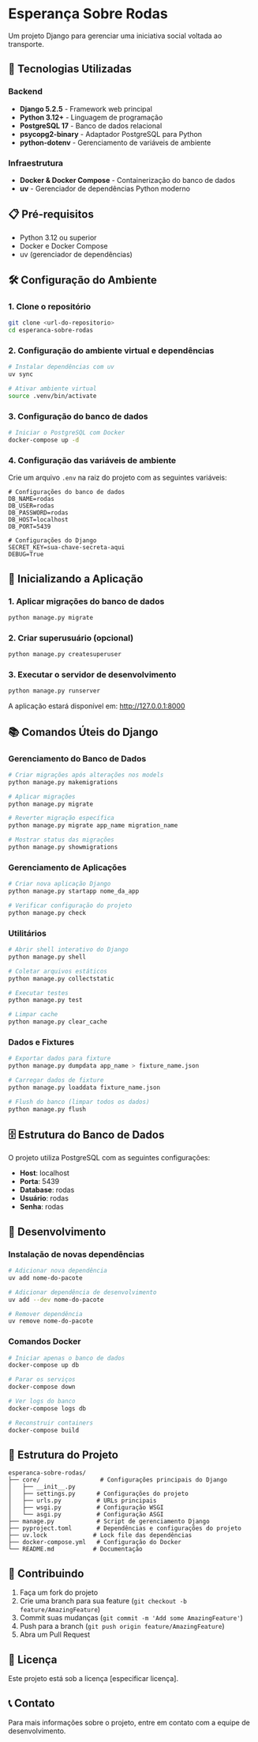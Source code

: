 # Esperança Sobre Rodas

Um projeto Django para gerenciar uma iniciativa social voltada ao transporte.

## 🚀 Tecnologias Utilizadas

### Backend
- **Django 5.2.5** - Framework web principal
- **Python 3.12+** - Linguagem de programação
- **PostgreSQL 17** - Banco de dados relacional
- **psycopg2-binary** - Adaptador PostgreSQL para Python
- **python-dotenv** - Gerenciamento de variáveis de ambiente

### Infraestrutura
- **Docker & Docker Compose** - Containerização do banco de dados
- **uv** - Gerenciador de dependências Python moderno

## 📋 Pré-requisitos

- Python 3.12 ou superior
- Docker e Docker Compose
- uv (gerenciador de dependências)

## 🛠️ Configuração do Ambiente

### 1. Clone o repositório
```bash
git clone <url-do-repositorio>
cd esperanca-sobre-rodas
```

### 2. Configuração do ambiente virtual e dependências
```bash
# Instalar dependências com uv
uv sync

# Ativar ambiente virtual
source .venv/bin/activate
```

### 3. Configuração do banco de dados
```bash
# Iniciar o PostgreSQL com Docker
docker-compose up -d
```

### 4. Configuração das variáveis de ambiente
Crie um arquivo `.env` na raiz do projeto com as seguintes variáveis:

```env
# Configurações do banco de dados
DB_NAME=rodas
DB_USER=rodas
DB_PASSWORD=rodas
DB_HOST=localhost
DB_PORT=5439

# Configurações do Django
SECRET_KEY=sua-chave-secreta-aqui
DEBUG=True
```

## 🚀 Inicializando a Aplicação

### 1. Aplicar migrações do banco de dados
```bash
python manage.py migrate
```

### 2. Criar superusuário (opcional)
```bash
python manage.py createsuperuser
```

### 3. Executar o servidor de desenvolvimento
```bash
python manage.py runserver
```

A aplicação estará disponível em: http://127.0.0.1:8000

## 📚 Comandos Úteis do Django

### Gerenciamento do Banco de Dados
```bash
# Criar migrações após alterações nos models
python manage.py makemigrations

# Aplicar migrações
python manage.py migrate

# Reverter migração específica
python manage.py migrate app_name migration_name

# Mostrar status das migrações
python manage.py showmigrations
```

### Gerenciamento de Aplicações
```bash
# Criar nova aplicação Django
python manage.py startapp nome_da_app

# Verificar configuração do projeto
python manage.py check
```

### Utilitários
```bash
# Abrir shell interativo do Django
python manage.py shell

# Coletar arquivos estáticos
python manage.py collectstatic

# Executar testes
python manage.py test

# Limpar cache
python manage.py clear_cache
```

### Dados e Fixtures
```bash
# Exportar dados para fixture
python manage.py dumpdata app_name > fixture_name.json

# Carregar dados de fixture
python manage.py loaddata fixture_name.json

# Flush do banco (limpar todos os dados)
python manage.py flush
```

## 🗄️ Estrutura do Banco de Dados

O projeto utiliza PostgreSQL com as seguintes configurações:
- **Host**: localhost
- **Porta**: 5439
- **Database**: rodas
- **Usuário**: rodas
- **Senha**: rodas

## 🔧 Desenvolvimento

### Instalação de novas dependências
```bash
# Adicionar nova dependência
uv add nome-do-pacote

# Adicionar dependência de desenvolvimento
uv add --dev nome-do-pacote

# Remover dependência
uv remove nome-do-pacote
```

### Comandos Docker
```bash
# Iniciar apenas o banco de dados
docker-compose up db

# Parar os serviços
docker-compose down

# Ver logs do banco
docker-compose logs db

# Reconstruir containers
docker-compose build
```

## 📁 Estrutura do Projeto

```
esperanca-sobre-rodas/
├── core/                 # Configurações principais do Django
│   ├── __init__.py
│   ├── settings.py      # Configurações do projeto
│   ├── urls.py          # URLs principais
│   ├── wsgi.py          # Configuração WSGI
│   └── asgi.py          # Configuração ASGI
├── manage.py            # Script de gerenciamento Django
├── pyproject.toml       # Dependências e configurações do projeto
├── uv.lock             # Lock file das dependências
├── docker-compose.yml   # Configuração do Docker
└── README.md           # Documentação
```

## 🤝 Contribuindo

1. Faça um fork do projeto
2. Crie uma branch para sua feature (`git checkout -b feature/AmazingFeature`)
3. Commit suas mudanças (`git commit -m 'Add some AmazingFeature'`)
4. Push para a branch (`git push origin feature/AmazingFeature`)
5. Abra um Pull Request

## 📝 Licença

Este projeto está sob a licença [especificar licença].

## 📞 Contato

Para mais informações sobre o projeto, entre em contato com a equipe de desenvolvimento.
